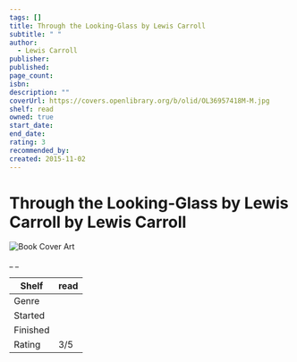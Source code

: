 ```yaml
---
tags: []
title: Through the Looking-Glass by Lewis Carroll
subtitle: " "
author:
  - Lewis Carroll
publisher: 
published: 
page_count: 
isbn: 
description: ""
coverUrl: https://covers.openlibrary.org/b/olid/OL36957418M-M.jpg
shelf: read
owned: true
start_date: 
end_date: 
rating: 3
recommended_by: 
created: 2015-11-02
---
```


# Through the Looking-Glass by Lewis Carroll by Lewis Carroll

![Book Cover Art](https://covers.openlibrary.org/b/olid/OL36957418M-M.jpg)

_ _

| Shelf | read |
| --- | --- |
| Genre |  |
| Started |  |
| Finished |  |
| Rating | 3/5 |

